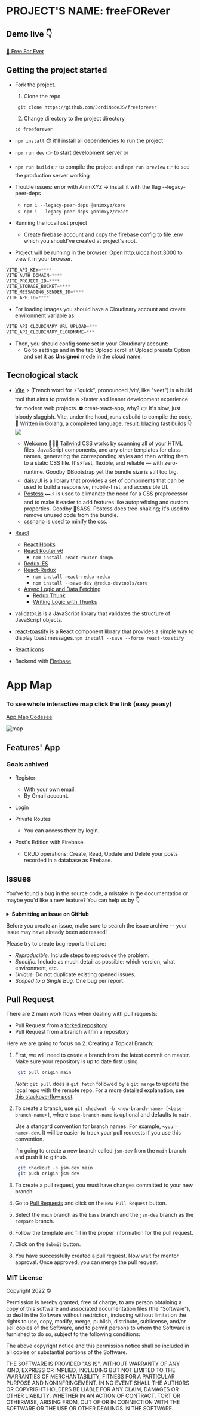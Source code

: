 # PROJECT'S NAME: freeFORever

## Demo live 👇
[🤪 Free For Ever](https://freeforever2022.netlify.app)

## Getting the project started

- Fork the project.
  1. Clone the repo

   ```shell
    git clone https://github.com/JordiNodeJS/freeforever
   ```

  2. Change directory to the project directory

   ```shell
   cd freeforever
   ```

- `npm install` 😎 it'll install all dependencies to run the project
- `npm run dev` 👉 to start development server or
- `npm run build` 👉 to compile the project and `npm run preview` 👉 to see the production server working
- Trouble issues: error with AnimXYZ -> install it with the flag --legacy-peer-deps
  - `npm i --legacy-peer-deps @animxyz/core `
  - `npm i --legacy-peer-deps @animxyz/react`

- Running the localhost project 
  - Create firebase account and copy the firebase config to file .env which you should've created at project's root.

- Project will be running in the browser.
   Open [http://localhost:3000](http://localhost:3000) to view it in your browser.
  
 ```javascript
VITE_API_KEY=****
VITE_AUTH_DOMAIN=****
VITE_PROJECT_ID=****
VITE_STORAGE_BUCKET=****
VITE_MESSAGING_SENDER_ID=****
VITE_APP_ID=****
```
  - For loading images you should have a Cloudinary account and create environment variable as:
  ```javascript
  VITE_API_CLOUDINARY_URL_UPLOAD=***
  VITE_API_CLOUDINARY_CLOUDNAME=***  
  ```
  - Then, you should config some set in your Cloudinary account:
    - Go to settings and in the tab Upload scroll at Upload presets Option and set it as **Unsigned** mode in the cloud name.

## Tecnological stack

- [Vite](https://vitejs.dev/) ⚡ (French word for ⚡"quick", pronounced /vit/, like "veet") is a build tool that aims to provide a ⚡faster and leaner development experience for modern web projects. ⛔ creat-react-app, why? 👉 It's slow, just bloody sluggish. Vite, under the hood, runs esbuild to compile the code. 💪 Written in Golang, a compileted language, result: blazing [fast](https://ageek.dev/esbuild) builds 👇 ![](./public/readme/benchmark.png)
  - Welcome 🎉💗💓 [Tailwind CSS](https://tailwindcss.com/) works by scanning all of your HTML files, JavaScript components, and any other templates for class names, generating the corresponding styles and then writing them to a static CSS file. It's⚡fast, flexible, and reliable — with zero-runtime. Goodby ⛔Bootstrap yet the bundle size is still too big.
  - [daisyUI](https://daisyui.com/) is a library that provides a set of components that can be used to build a responsive, mobile-first, and accessible UI.
  - [Postcss](https://postcss.org/) 🏎⚡ is used to elimanate the need for a CSS preprocessor and to make it easier to add features like autoprefixing and custom properties. Goodby 🚫SASS. Postcss does tree-shaking; it's used to remove unused code from the bundle.
  - [cssnano](https://cssnano.co/) is used to minify the css.
- [React](https://reactjs.org/)

  - [React Hooks](https://reactjs.org/docs/hooks-intro.html)
  - [React Router v6](https://reactrouter.com/docs/en/v6/getting-started/overview)
    - `npm install react-router-dom@6`
  - [Redux-ES](https://es.redux.js.org/)
  - [React-Redux](https://react-redux.js.org/)
    - `npm install react-redux redux`
    - `npm install --save-dev @redux-devtools/core`
  - [Async Logic and Data Fetching](https://redux.js.org/docs/advanced/AsyncActions.html)
    - [Redux Thunk](https://www.npmjs.com/package/redux-thunk)
    - [Writing Logic with Thunks](https://redux.js.org/usage/writing-logic-thunks)

- validator.js is a JavaScript library that validates the structure of JavaScript objects.

- [react-toastify](https://www.npmjs.com/package/react-toastify) is a React component library that provides a simple way to display toast messages.`npm install --save --force react-toastify`

- [React icons](https://react-icons.github.io/react-icons)


- Backend with [Firebase](https://console.firebase.google.com/)


# App Map
### To see whole interactive map click the link (easy peasy)
[App Map Codesee](https://app.codesee.io/maps/public/2c11a4a0-061f-11ed-8830-5f479ea9b463)

![map](./public/readme/app_map_code.png)

## Features' App

### Goals achived

- Register:
  - With your own email.
  - By Gmail account.

- Login
- Private Routes
  - You can access them by login.


- Post's Edition with Firebase.
  - CRUD operations: Create, Read, Update and Delete your posts recorded in a database as Firebase.

## Issues

You've found a bug in the source code, a mistake in the documentation or maybe you'd like a new feature? You can help us by 👇

<details>
    <summary><strong>Submitting an issue on GitHub</strong></summary>
    <h4>Creating an issue from a repository</h4>
    <ol>
      <li>On GitHub.com, navigate to the main page of the repository.</li>
      <li>Under your repository name, click Issues.</li>
      <li>Click New issue.</li>
      <li>Type a title and description for your issue.</li>
    </ol>
</details>


Before you create an issue, make sure to search the issue archive -- your issue may have already been addressed!

Please try to create bug reports that are:

- _Reproducible._ Include steps to reproduce the problem.
- _Specific._ Include as much detail as possible: which version, what environment, etc.
- _Unique._ Do not duplicate existing opened issues.
- _Scoped to a Single Bug._ One bug per report.

## Pull Request

There are 2 main work flows when dealing with pull requests:

- Pull Request from a [forked repository](https://help.github.com/articles/fork-a-repo)
- Pull Request from a branch within a repository

Here we are going to focus on 2. Creating a Topical Branch:

1. First, we will need to create a branch from the latest commit on master. Make sure your repository is up to date first using

   ```bash
    git pull origin main
   ```

   _Note:_ `git pull` does a `git fetch` followed by a `git merge` to update the local repo with the remote repo. For a more detailed explanation, see [this stackoverflow post](http://stackoverflow.com/questions/292357/whats-the-difference-between-git-pull-and-git-fetch).

2. To create a branch, use `git checkout -b <new-branch-name> [<base-branch-name>]`, where `base-branch-name` is optional and defaults to `main`.

   Use a standard convention for branch names. For example, `<your-name>-dev`. It will be easier to track your pull requests if you use this convention.

   I'm going to create a new branch called `jsm-dev` from the `main` branch and push it to github.

   ```bash
    git checkout -b jsm-dev main
    git push origin jsm-dev
   ```

3. To create a pull request, you must have changes committed to your new branch.

4. Go to [Pull Requests](https://github.com/JavaScript-Mastery-PRO/project1_team4_repository/pulls) and click on the `New Pull Request` button.

5. Select the `main` branch as the `base` branch and the `jsm-dev` branch as the `compare` branch.

6. Follow the template and fill in the proper information for the pull request.

7. Click on the `Submit` button.

8. You have successfully created a pull request. Now wait for mentor approval. Once approved, you can merge the pull request.

### MIT License
Copyright 2022 ©

Permission is hereby granted, free of charge, to any person obtaining a copy of this software and associated documentation files (the "Software"), to deal in the Software without restriction, including without limitation the rights to use, copy, modify, merge, publish, distribute, sublicense, and/or sell copies of the Software, and to permit persons to whom the Software is furnished to do so, subject to the following conditions:

The above copyright notice and this permission notice shall be included in all copies or substantial portions of the Software.

THE SOFTWARE IS PROVIDED "AS IS", WITHOUT WARRANTY OF ANY KIND, EXPRESS OR IMPLIED, INCLUDING BUT NOT LIMITED TO THE WARRANTIES OF MERCHANTABILITY, FITNESS FOR A PARTICULAR PURPOSE AND NONINFRINGEMENT. IN NO EVENT SHALL THE AUTHORS OR COPYRIGHT HOLDERS BE LIABLE FOR ANY CLAIM, DAMAGES OR OTHER LIABILITY, WHETHER IN AN ACTION OF CONTRACT, TORT OR OTHERWISE, ARISING FROM, OUT OF OR IN CONNECTION WITH THE SOFTWARE OR THE USE OR OTHER DEALINGS IN THE SOFTWARE.